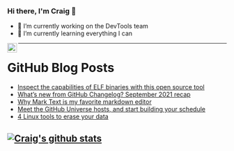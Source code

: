 ### Hi there, I'm Craig 👋

<!--
**CraigTeelFugro/CraigTeelFugro** is a ✨ _special_ ✨ repository because its `README.md` (this file) appears on your GitHub profile.

Here are some ideas to get you started:
-->

- 🔭 I’m currently working on the DevTools team
- 🌱 I’m currently learning everything I can

[<img align="left" alt="Craig Teel | LinkedIn" width="22px" src="https://cdn.jsdelivr.net/npm/simple-icons@v3/icons/linkedin.svg" />][linkedin]

---

# GitHub Blog Posts

<!-- BLOG-POST-LIST:START -->
- [Inspect the capabilities of ELF binaries with this open source tool](https://opensource.com/article/21/10/linux-elf-capa)
- [What’s new from GitHub Changelog? September 2021 recap](https://github.blog/2021-10-19-whats-new-from-github-changelog-september-2021-recap/)
- [Why Mark Text is my favorite markdown editor](https://opensource.com/article/21/10/mark-text-markdown-editor)
- [Meet the GitHub Universe hosts, and start building your schedule](https://github.blog/2021-10-18-meet-github-universe-hosts-start-building-schedule/)
- [4 Linux tools to erase your data](https://opensource.com/article/21/10/linux-tools-erase-data)
<!-- BLOG-POST-LIST:END -->

## [![Craig's github stats](https://github-readme-stats.vercel.app/api?username=craigteelfugro)](https://github.com/anuraghazra/github-readme-stats)


[linkedin]: https://linkedin.com/in/craig-teel-b8786771
